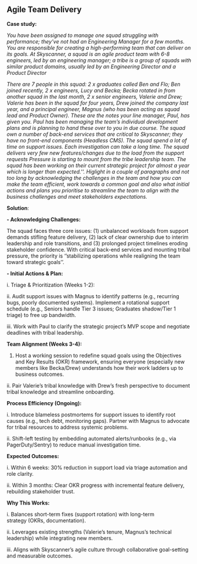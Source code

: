 ## Agile Team Delivery

**Case study:**


_You have been assigned to manage one squad struggling with performance; they’ve not had an Engineering Manager for a few months. You are responsible for creating a high-performing team that can deliver on its goals. At Skyscanner, a squad is an agile product team with 6-8 engineers, led by an engineering manager; a tribe is a group of squads with similar product domains, usually led by an Engineering Director and a Product Director_ 

_There are 7 people in this squad:
2 x graduates called Ben and Flo; Ben joined recently,
2 x engineers, Lucy and Becka; Becka rotated in from another squad in the last month,
2 x senior engineers, Valerie and Drew; Valerie has been in the squad for four years, Drew joined the company last year, and
a principal engineer, Magnus (who has been acting as squad lead and Product Owner).
These are the notes your line manager, Paul, has given you. Paul has been managing the team’s individual development plans and is planning to hand these over to you in due course.
The squad own a number of back-end services that are critical to Skyscanner; they have no front-end components (Headless CMS).
The squad spend a lot of time on support issues. Each investigation can take a long time.
The squad delivers very few new features/changes due to the load from the support requests
Pressure is starting to mount from the tribe leadership team.
The squad has been working on their current strategic project for almost a year which is longer than expected.''. Higlight in a couple of paragraphs and not too long by acknowledging the challenges in the team and  how you can make the team efficient, work towards a common goal and also what initial actions and plans you prioritise to streamline the team to align with the business challenges and meet stakeholders expectations._


**Solution**:

**- Acknowledging Challenges:**

The squad faces three core issues: (1) unbalanced workloads from support demands stifling feature delivery, (2) lack of clear ownership due to interim leadership and role transitions, and (3) prolonged project timelines eroding stakeholder confidence. With critical back-end services and mounting tribal pressure, the priority is ‘’stabilizing operations while realigning the team toward strategic goals’’.

**- Initial Actions & Plan:**

i. Triage & Prioritization (Weeks 1-2):

ii. Audit support issues with Magnus to identify patterns (e.g., recurring bugs, poorly documented systems). Implement a rotational support schedule (e.g., Seniors handle Tier 3 issues; Graduates shadow/Tier 1 triage) to free up bandwidth.

iii. Work with Paul to clarify the strategic project’s MVP scope and negotiate deadlines with tribal leadership.

**Team Alignment (Weeks 3-4):**

1. Host a working session to redefine squad goals using the Objectives and Key Results (OKR) framework, ensuring everyone (especially new members like Becka/Drew) understands how their work ladders up to business outcomes.

ii. Pair Valerie’s tribal knowledge with Drew’s fresh perspective to document tribal knowledge and streamline onboarding.

**Process Efficiency (Ongoing):**

i. Introduce blameless postmortems for support issues to identify root causes (e.g., tech debt, monitoring gaps). Partner with Magnus to advocate for tribal resources to address systemic problems.

ii. Shift-left testing by embedding automated alerts/runbooks (e.g., via PagerDuty/Sentry) to reduce manual investigation time.

**Expected Outcomes:**

i. Within 6 weeks: 30% reduction in support load via triage automation and role clarity.

ii. Within 3 months: Clear OKR progress with incremental feature delivery, rebuilding stakeholder trust.

**Why This Works:**

i. Balances short-term fixes (support rotation) with long-term strategy (OKRs, documentation).

ii. Leverages existing strengths (Valerie’s tenure, Magnus’s technical leadership) while integrating new members.

iii. Aligns with Skyscanner’s agile culture through collaborative goal-setting and measurable outcomes.
